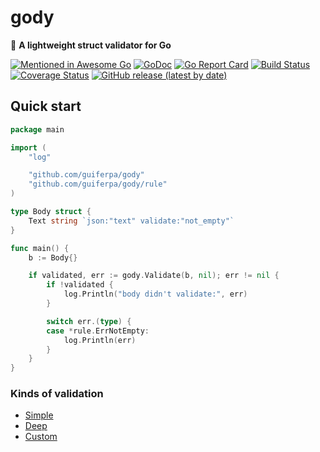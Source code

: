 # gody

:balloon: **A lightweight struct validator for Go**

[![Mentioned in Awesome Go](https://awesome.re/mentioned-badge.svg)](https://github.com/avelino/awesome-go)
[![GoDoc](https://godoc.org/github.com/guiferpa/gody?status.svg)](https://godoc.org/github.com/guiferpa/gody)
[![Go Report Card](https://goreportcard.com/badge/github.com/guiferpa/gody)](https://goreportcard.com/report/github.com/guiferpa/gody)
[![Build Status](https://cloud.drone.io/api/badges/guiferpa/gody/status.svg)](https://cloud.drone.io/guiferpa/gody)
[![Coverage Status](https://coveralls.io/repos/github/guiferpa/gody/badge.svg?branch=master)](https://coveralls.io/github/guiferpa/gody?branch=master)
[![GitHub release (latest by date)](https://img.shields.io/github/v/release/guiferpa/gody?color=purple&label=latest)](https://github.com/guiferpa/gody/releases/latest)

## Quick start

```go
package main

import (
	"log"

	"github.com/guiferpa/gody"
	"github.com/guiferpa/gody/rule"
)

type Body struct {
	Text string `json:"text" validate:"not_empty"`
}

func main() {
	b := Body{}

	if validated, err := gody.Validate(b, nil); err != nil {
		if !validated {
			log.Println("body didn't validate:", err)
		}

		switch err.(type) {
		case *rule.ErrNotEmpty:
			log.Println(err)
		}
	}
}
```

### Kinds of validation

- [Simple](https://github.com/guiferpa/gody/blob/6fd8753bedc85053e4f91307edb6d1cda8159e79/example/validate.go#L11-L29)
- [Deep](https://github.com/guiferpa/gody/blob/6fd8753bedc85053e4f91307edb6d1cda8159e79/example/validate.go#L84-L115)
- [Custom](https://github.com/guiferpa/gody/blob/6fd8753bedc85053e4f91307edb6d1cda8159e79/example/validate.go#L31-L82)
